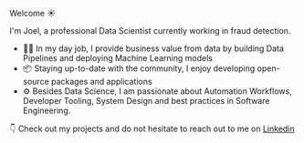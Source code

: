 Welcome ☀️

I'm Joel, a professional Data Scientist currently working in fraud detection.

- 👨‍💻 In my day job, I provide business value from data by building Data Pipelines and deploying Machine Learning models
- 📦 Staying up-to-date with the community, I enjoy developing open-source packages and applications
- ⚙️ Besides Data Science, I am passionate about Automation Workflows, Developer Tooling, System Design and best practices in Software Engineering.

👇 Check out my projects and do not hesitate to reach out to me on [Linkedin](https://www.linkedin.com/in/joelbeck07)
